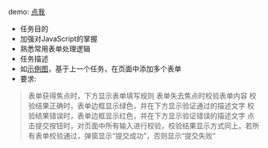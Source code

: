 demo: [点我](cheesekun.top/ife-yaoyao/form2)

- 任务目的
 - 加强对JavaScript的掌握
 - 熟悉常用表单处理逻辑
- 任务描述
 - 如[示例图](http://7xrp04.com1.z0.glb.clouddn.com/task_2_30_1.jpg)，基于上一个任务，在页面中添加多个表单
 - 要求:
 > 表单获得焦点时，下方显示表单填写规则
 > 表单失去焦点时校验表单内容
 > 校验结果正确时，表单边框显示绿色，并在下方显示验证通过的描述文字
 > 校验结果错误时，表单边框显示红色，并在下方显示验证错误的描述文字
 > 点击提交按钮时，对页面中所有输入进行校验，校验结果显示方式同上。若所有表单校验通过，弹窗显示“提交成功”，否则显示“提交失败”
